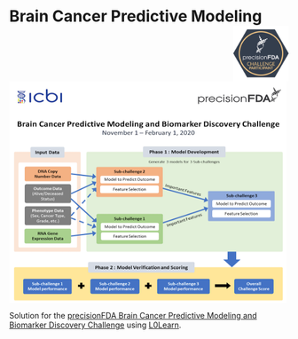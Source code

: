 # Brain Cancer Predictive Modeling <img src="https://raw.githubusercontent.com/skoc/bcpm-pfda-challenge/master/img/pfda-participant.png" align="right" alt="logo" height="100" width="100" />

<img src="https://raw.githubusercontent.com/skoc/bcpm-pfda-challenge/master/img/challenge-details.png" align="center" alt="summary" height="400" width="500" />

Solution for the [precisionFDA Brain Cancer Predictive Modeling and Biomarker Discovery Challenge](https://precision.fda.gov/challenges/8) using [L0Learn](https://github.com/hazimehh/L0Learn).
